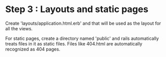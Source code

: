 # Step 3 : Layouts and static pages

Create 'layouts/application.html.erb' and that will be used as the layout for all the views.

For static pages, create a directory named 'public' and rails automatically treats files in it as static files. Files like 404.html are automatically recognized as 404 pages.